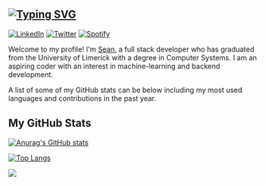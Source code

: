 [![Typing SVG](https://readme-typing-svg.herokuapp.com?lines=Hi+and+welcome+to+my+GitHub)](https://git.io/typing-svg)
--------------
[![LinkedIn](https://img.shields.io/badge/linkedin-%230077B5.svg?style=for-the-badge&logo=linkedin&logoColor=white)](https://www.linkedin.com/in/sean-morrissey-00451a155)
[![Twitter](https://img.shields.io/badge/SeanMorrissey98-%231DA1F2.svg?style=for-the-badge&logo=Twitter&logoColor=white)](https://twitter.com/SeanMorrissey98)
[![Spotify](https://img.shields.io/badge/Spotify-1ED760?style=for-the-badge&logo=spotify&logoColor=white)](https://open.spotify.com/user/seanmorrissey2014?si=1bfd3a571a07427e)


Welcome to my profile! I'm [Sean](https://seanmoz.site/), a full stack developer who has graduated from the University of Limerick with a degree in Computer Systems. I am an aspiring coder with an interest in machine-learning and backend development.

A list of some of my GitHub stats can be below including my most used languages and contributions in the past year.
## My GitHub Stats
[![Anurag's GitHub stats](https://github-readme-stats.vercel.app/api?username=seanmorrissey98&count_private=true&hide=issues,contribs&show_icons=true&theme=radical)](https://github.com/anuraghazra/github-readme-stats)


[![Top Langs](https://github-readme-stats.vercel.app/api/top-langs/?username=seanmorrissey98&langs_count=8&theme=radical&exclude_repo=DataMining)](https://github.com/anuraghazra/github-readme-stats)


![](https://komarev.com/ghpvc/?username=seanmorrissey98&color=blueviolet)
<!--
**seanmorrissey98/seanmorrissey98** is a ✨ _special_ ✨ repository because its `README.md` (this file) appears on your GitHub profile.

Here are some ideas to get you started:

- 🔭 I’m currently working on ...
- 🌱 I’m currently learning ...
- 👯 I’m looking to collaborate on ...
- 🤔 I’m looking for help with ...
- 💬 Ask me about ...
- 📫 How to reach me: ...
- 😄 Pronouns: ...
- ⚡ Fun fact: ...
-->

